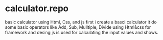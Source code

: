 # calculator.repo
basic calculator using Html, Css, and js
first i create a basci calculator it do some basic operators 
like Add, Sub, Mulltiple, Divide
using Html&css for framework and desing
js is used for calculating the input values and shows.
